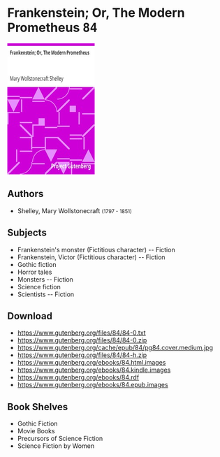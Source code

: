 # Frankenstein; Or, The Modern Prometheus <kbd>84</kbd>

![](./cover.medium.jpg "")

## Authors


 - Shelley, Mary Wollstonecraft <small>(1797 - 1851)</small>

## Subjects


 - Frankenstein's monster (Fictitious character) -- Fiction
 - Frankenstein, Victor (Fictitious character) -- Fiction
 - Gothic fiction
 - Horror tales
 - Monsters -- Fiction
 - Science fiction
 - Scientists -- Fiction

## Download


 - https://www.gutenberg.org/files/84/84-0.txt
 - https://www.gutenberg.org/files/84/84-0.zip
 - https://www.gutenberg.org/cache/epub/84/pg84.cover.medium.jpg
 - https://www.gutenberg.org/files/84/84-h.zip
 - https://www.gutenberg.org/ebooks/84.html.images
 - https://www.gutenberg.org/ebooks/84.kindle.images
 - https://www.gutenberg.org/ebooks/84.rdf
 - https://www.gutenberg.org/ebooks/84.epub.images

## Book Shelves


 - Gothic Fiction
 - Movie Books
 - Precursors of Science Fiction
 - Science Fiction by Women
